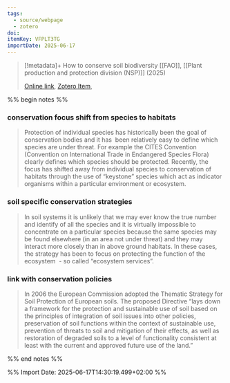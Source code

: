 ```yaml
---
tags:
  - source/webpage
  - zotero
doi: 
itemKey: VFPLT3TG
importDate: 2025-06-17
---
```

>[!metadata]+
> How to conserve soil biodiversity
> [[FAO]], 
> [[Plant production and protection division (NSP)]] (2025)
> 
> [Online link](https://www.fao.org/agriculture/crops/thematic-sitemap/theme/compendium/tools-guidelines/how-to-conserve-soil-biodiversity/en/), [Zotero Item](zotero://select/library/items/VFPLT3TG),

%% begin notes %%
### conservation focus shift from species to habitats
>Protection of individual species has historically been the goal of conservation bodies and it has  been relatively easy to define which species are under threat. For example the CITES Convention (Convention on International Trade in Endangered Species Flora) clearly defines which species should be protected. Recently, the focus has shifted away from individual species to conservation of habitats through the use of “keystone” species which act as indicator organisms within a particular environment or ecosystem.
### soil specific conservation strategies
>In soil systems it is unlikely that we may ever know the true number and identify of all the species and it is virtually impossible to concentrate on a particular species because the same species may be found elsewhere (in an area not under threat) and they may interact more closely than in above ground habitats. In these cases, the strategy has been to focus on protecting the function of the ecosystem  - so called “ecosystem services”.
### link with conservation policies
> In 2006 the European Commission adopted the Thematic Strategy for Soil Protection of European soils. The proposed Directive “lays down a framework for the protection and sustainable use of soil based on the principles of integration of soil issues into other policies, preservation of soil functions within the context of sustainable use, prevention of threats to soil and mitigation of their effects, as well as restoration of degraded soils to a level of functionality consistent at least with the current and approved future use of the land.”

%% end notes %%

%% Import Date: 2025-06-17T14:30:19.499+02:00 %%
